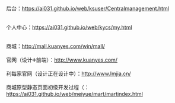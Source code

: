 # 
后台：https://ai031.github.io/web/ksuser/Centralmanagement.html<br>
<br>

个人中心：https://ai031.github.io/web/kycs/my.html<br>
<br>

商城：http://mall.kuanyes.com/win/mall/<br>
<br>
官网（设计➕前端）：http://www.kuanyes.com/<br>
<br>
利每家官网（设计正在设计中）：http://www.lmjia.cn/<br>
<br>
商城原型静态页面初级开发过程（：https://ai031.github.io/web/meiyue/mart/martindex.html





